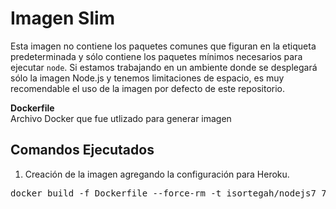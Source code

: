 # Imagen Slim #

Esta imagen no contiene los paquetes comunes que figuran en la etiqueta predeterminada y sólo contiene los paquetes mínimos necesarios para ejecutar `node`. Si estamos trabajando en un ambiente donde se desplegará sólo la imagen Node.js y tenemos limitaciones de espacio, es muy recomendable el uso de la imagen por defecto de este repositorio.

**Dockerfile**  
Archivo  Docker que fue utlizado para generar imagen

## Comandos Ejecutados

1. Creación de la imagen agregando la configuración para Heroku.
 <pre>docker build -f Dockerfile --force-rm -t isortegah/nodejs7_7:v1 .</pre>